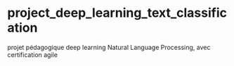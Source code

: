 # project_deep_learning_text_classification
projet pédagogique deep learning  Natural Language Processing, avec certification agile
